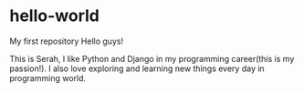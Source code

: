 # hello-world
My first repository
Hello guys!


This is Serah, I like Python and Django in my programming career(this is my passion!).
I also love exploring and learning new things every day in programming world.
